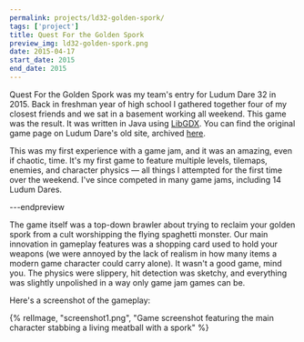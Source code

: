 ```yaml
---
permalink: projects/ld32-golden-spork/
tags: ['project']
title: Quest For the Golden Spork
preview_img: ld32-golden-spork.png
date: 2015-04-17
start_date: 2015
end_date: 2015
---
```


Quest For the Golden Spork was my team's entry for Ludum Dare 32 in 2015.
Back in freshman year of high school I gathered together four of my closest friends and we sat in a basement working all weekend.
This game was the result.
It was written in Java using [LibGDX](https://libgdx.com/).
You can find the original game page on Ludum Dare's old site, archived [here](https://web.archive.org/web/20170912033618/http://ludumdare.com/compo/ludum-dare-32/?action=preview&uid=50639).

This was my first experience with a game jam, and it was an amazing, even if chaotic, time.
It's my first game to feature multiple levels, tilemaps, enemies, and character physics &mdash; all things I attempted for the first time over the weekend.
I've since competed in many game jams, including 14 Ludum Dares.

---endpreview

The game itself was a top-down brawler about trying to reclaim your golden spork from a cult worshipping the flying spaghetti monster.
Our main innovation in gameplay features was a shopping card used to hold your weapons (we were annoyed by the lack of realism in how many items a modern game character could carry alone).
It wasn't a good game, mind you.
The physics were slippery, hit detection was sketchy, and everything was slightly unpolished in a way only game jam games can be.

Here's a screenshot of the gameplay:

{% relImage, "screenshot1.png", "Game screenshot featuring the main character stabbing a living meatball with a spork" %}
